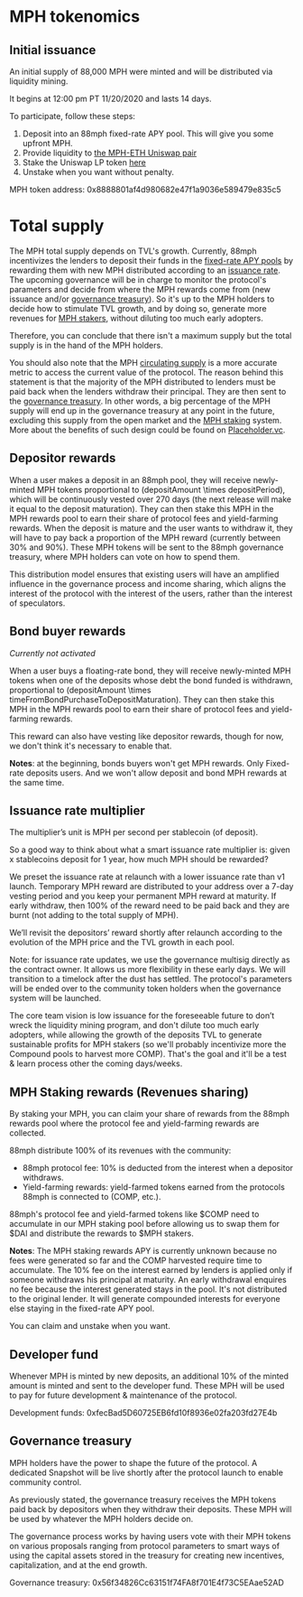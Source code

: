 # MPH tokenomics

## Initial issuance

An initial supply of 88,000 MPH were minted and will be distributed via liquidity mining.

It begins at 12:00 pm PT 11/20/2020 and lasts 14 days.

To participate, follow these steps:

1. Deposit into an 88mph fixed-rate APY pool. This will give you some upfront MPH.
2. Provide liquidity to [the MPH-ETH Uniswap pair](https://info.uniswap.org/pair/0x4d96369002fc5b9687ee924d458a7e5baa5df34e)
3. Stake the Uniswap LP token [here](https://88mph.app/farming)
4. Unstake when you want without penalty.

MPH token address: 0x8888801af4d980682e47f1a9036e589479e835c5

# Total supply
The MPH total supply depends on TVL's growth. Currently, 88mph incentivizes the lenders to deposit their funds in the [fixed-rate APY pools](https://88mph.app/deposits) by rewarding them with new MPH distributed according to an [issuance rate](https://88mph.app/docs/mph/#issuance-rate-multiplier). The upcoming governance will be in charge to monitor the protocol's parameters and decide from where the MPH rewards come from (new issuance and/or [governance treasury](https://88mph.app/docs/mph/#governance-treasury)). So it's up to the MPH holders to decide how to stimulate TVL growth, and by doing so, generate more revenues for [MPH stakers](https://88mph.app/docs/mph/#mph-staking-rewards-revenues-sharing), without diluting too much early adopters. 

Therefore, you can conclude that there isn't a maximum supply but the total supply is in the hand of the MPH holders.

You should also note that the MPH [circulating supply](https://academy.binance.com/en/glossary/circulating-supply) is a more accurate metric to access the current value of the protocol. The reason behind this statement is that the majority of the MPH distributed to lenders must be paid back when the lenders withdraw their principal. They are then sent to the [governance treasury](https://88mph.app/docs/mph/#governance-treasury). In other words, a big percentage of the MPH supply will end up in the governance treasury at any point in the future, excluding this supply from the open market and the [MPH staking](https://88mph.app/docs/mph/#mph-staking-rewards-revenues-sharing) system. More about the benefits of such design could be found on [Placeholder.vc](https://www.placeholder.vc/blog/2020/9/17/stop-burning-tokens-buyback-and-make-instead).

## Depositor rewards

When a user makes a deposit in an 88mph pool, they will receive newly-minted MPH tokens proportional to \(depositAmount \times depositPeriod\), which will be continuously vested over 270 days (the next release will make it equal to the deposit maturation). They can then stake this MPH in the MPH rewards pool to earn their share of protocol fees and yield-farming rewards. When the deposit is mature and the user wants to withdraw it, they will have to pay back a proportion of the MPH reward (currently between 30% and 90%). These MPH tokens will be sent to the 88mph governance treasury, where MPH holders can vote on how to spend them.

This distribution model ensures that existing users will have an amplified influence in the governance process and income sharing, which aligns the interest of the protocol with the interest of the users, rather than the interest of speculators.

## Bond buyer rewards

*Currently not activated*

When a user buys a floating-rate bond, they will receive newly-minted MPH tokens when one of the deposits whose debt the bond funded is withdrawn, proportional to \(depositAmount \times timeFromBondPurchaseToDepositMaturation\). They can then stake this MPH in the MPH rewards pool to earn their share of protocol fees and yield-farming rewards.

This reward can also have vesting like depositor rewards, though for now, we don't think it's necessary to enable that. 

**Notes**: at the beginning, bonds buyers won't get MPH rewards. Only Fixed-rate deposits users. And we won't allow deposit and bond MPH rewards at the same time.

## Issuance rate multiplier

The multiplier’s unit is MPH per second per stablecoin (of deposit).

So a good way to think about what a smart issuance rate multiplier is: given x stablecoins deposit for 1 year, how much MPH should be rewarded?

We preset the issuance rate at relaunch with a lower issuance rate than v1 launch. Temporary MPH reward are distributed to your address over a 7-day vesting period and you keep your permanent MPH reward at maturity. If early withdraw, then 100% of the reward need to be paid back and they are burnt (not adding to the total supply of MPH).

We’ll revisit the depositors’ reward shortly after relaunch according to the evolution of the MPH price and the TVL growth in each pool.

Note: for issuance rate updates, we use the governance multisig directly as the contract owner. It allows us more flexibility in these early days. We will transition to a timelock after the dust has settled. The protocol's parameters will be ended over to the community token holders when the governance system will be launched.

The core team vision is low issuance for the foreseeable future to don’t wreck the liquidity mining program, and don't dilute too much early adopters, while allowing the growth of the deposits TVL to generate sustainable profits for MPH stakers (so we'll probably incentivize more the Compound pools to harvest more COMP). That's the goal and it'll be a test & learn process other the coming days/weeks.


## MPH Staking rewards (Revenues sharing)

By staking your MPH, you can claim your share of rewards from the 88mph rewards pool where the protocol fee and yield-farming rewards are collected.

88mph distribute 100% of its revenues with the community:

* 88mph protocol fee: 10% is deducted from the interest when a depositor withdraws.
* Yield-farming rewards: yield-farmed tokens earned from the protocols 88mph is connected to (COMP, etc.).

88mph's protocol fee and yield-farmed tokens like $COMP need to accumulate in our MPH staking pool before allowing us to swap them for $DAI and distribute the rewards to $MPH stakers.

**Notes**: The MPH staking rewards APY is currently unknown because no fees were generated so far and the COMP harvested require time to accumulate. The 10% fee on the interest earned by lenders is applied only if someone withdraws his principal at maturity. An early withdrawal enquires no fee because the interest generated stays in the pool. It's not distributed to the original lender. It will generate compounded interests for everyone else staying in the fixed-rate APY pool.

You can claim and unstake when you want.

## Developer fund

Whenever MPH is minted by new deposits, an additional 10% of the minted amount is minted and sent to the developer fund. These MPH will be used to pay for future development & maintenance of the protocol.

Development funds: 0xfecBad5D60725EB6fd10f8936e02fa203fd27E4b

## Governance treasury
MPH holders have the power to shape the future of the protocol. A dedicated Snapshot will be live shortly after the protocol launch to enable community control.

As previously stated, the governance treasury receives the MPH tokens paid back by depositors when they withdraw their deposits. These MPH will be used by whatever the MPH holders decide on.


The governance process works by having users vote with their MPH tokens on various proposals ranging from protocol parameters to smart ways of using the capital assets stored in the treasury for creating new incentives, capitalization, and at the end growth.

Governance treasury: 0x56f34826Cc63151f74FA8f701E4f73C5EAae52AD
